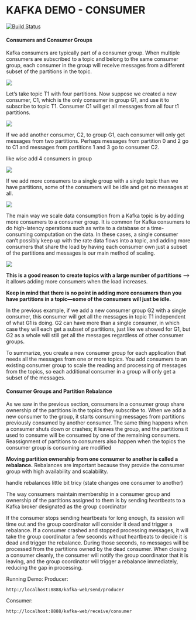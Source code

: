 # KAFKA DEMO - CONSUMER 
[![Build Status](https://travis-ci.org/joemccann/dillinger.svg?branch=master)](https://travis-ci.org/joemccann/dillinger)

#### Consumers and Consumer Groups

Kafka consumers are typically part of a consumer group. When multiple consumers
are subscribed to a topic and belong to the same consumer group, each consumer in
the group will receive messages from a different subset of the partitions in the topic.

![](https://i.imgur.com/lDhqXyg.png)

Let’s take topic T1 with four partitions. Now suppose we created a new consumer, C1,
which is the only consumer in group G1, and use it to subscribe to topic T1. Consumer
C1 will get all messages from all four t1 partitions.

![](https://i.imgur.com/3OnCUAU.png)

If we add another consumer, C2, to group G1, each consumer will only get messages
from two partitions. Perhaps messages from partition 0 and 2 go to C1 and messages
from partitions 1 and 3 go to consumer C2.


like wise add 4 consumers in group

![](https://i.imgur.com/pc3OPo0.png)

If we add more consumers to a single group with a single topic than we have partitions,
some of the consumers will be idle and get no messages at all.

![](https://i.imgur.com/NMfTW3O.png)

The main way we scale data consumption from a Kafka topic is by adding more consumers
to a consumer group. It is common for Kafka consumers to do high-latency
operations such as write to a database or a time-consuming computation on the data.
In these cases, a single consumer can’t possibly keep up with the rate data flows into a
topic, and adding more consumers that share the load by having each consumer own
just a subset of the partitions and messages is our main method of scaling.
 
![](https://i.imgur.com/NMfTW3O.png)

 **This is a good reason to create topics with a large number of partitions** —> it allows adding more
consumers when the load increases. 

**Keep in mind that there is no point in adding
more consumers than you have partitions in a topic—some of the consumers will just
be idle.**

In the previous example, if we add a new consumer group G2 with a single consumer,
this consumer will get all the messages in topic T1 independent of what G1 is doing.
G2 can have more than a single consumer, in which case they will each get a subset of
partitions, just like we showed for G1, but G2 as a whole will still get all the messages
regardless of other consumer groups.

To summarize, you create a new consumer group for each application that needs all
the messages from one or more topics. You add consumers to an existing consumer
group to scale the reading and processing of messages from the topics, so each additional
consumer in a group will only get a subset of the messages.

#### Consumer Groups and Partition Rebalance

As we saw in the previous section, consumers in a consumer group share ownership
of the partitions in the topics they subscribe to. When we add a new consumer to the
group, it starts consuming messages from partitions previously consumed by another
consumer. The same thing happens when a consumer shuts down or crashes; it leaves
the group, and the partitions it used to consume will be consumed by one of the
remaining consumers. Reassignment of partitions to consumers also happen when
the topics the consumer group is consuming are modified

**Moving partition ownership from one consumer to another is called a rebalance.**
Rebalances are important because they provide the consumer group with high availability
and scalability.

handle rebalances little bit tricy (state changes one consumer to another)

The way consumers maintain membership in a consumer group and ownership of
the partitions assigned to them is by sending heartbeats to a Kafka broker designated
as the group coordinator

If the consumer stops sending heartbeats for long enough, its session will time out
and the group coordinator will consider it dead and trigger a rebalance. If a consumer
crashed and stopped processing messages, it will take the group coordinator a few
seconds without heartbeats to decide it is dead and trigger the rebalance. During
those seconds, no messages will be processed from the partitions owned by the dead
consumer. When closing a consumer cleanly, the consumer will notify the group
coordinator that it is leaving, and the group coordinator will trigger a rebalance
immediately, reducing the gap in processing.

Running Demo:
Producer:
```
http://localhost:8888/kafka-web/send/producer
```
Consumer: 
```
http://localhost:8888/kafka-web/receive/consumer
```
